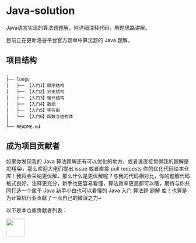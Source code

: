 # Java-solution

Java语言实现的算法题题解，附详细注释代码，解题思路讲解。

目前正在更新洛谷平台官方题单中算法题的 Java 题解。

## 项目结构

```
.
├── luogu
│   ├── 【入门1】顺序结构
│   ├── 【入门2】分支结构
│   ├── 【入门3】循环结构
│   ├── 【入门4】数组
│   ├── 【入门5】字符串
│   └── 【入门6】函数与结构体
│
└── README.md
```

## 成为项目贡献者

如果你发现我的 Java 算法题解还有可以优化的地方，或者说直接觉得我的题解是坨翔😭，那么欢迎大佬们提出 issue 或者直接 pull requests 你的优化代码给本仓库！我将会采纳更优解，那么什么是更优解呢？与我的代码相对比，你的题解代码格式良好，注释更充分，新手也更容易看懂，算法效率更高都可以哦，期待与你共同打造一个属于 Java 新手小白也可以看懂的 Java 入门 算法题 题解 库！也算是为计算机行业贡献了一点自己的微薄之力~

以下是本仓库贡献者列表：

<p align="left">
    <a href="https://github.com/huawuque404/Java-solution/graphs/contributors">
        <img width="50" src="https://contrib.rocks/image?repo=huawuque404/Java-solution" />
    </a>
</p>